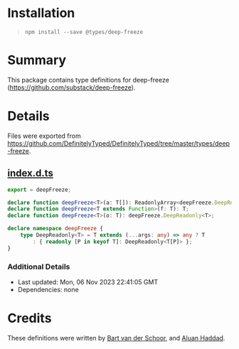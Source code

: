 # Installation
> `npm install --save @types/deep-freeze`

# Summary
This package contains type definitions for deep-freeze (https://github.com/substack/deep-freeze).

# Details
Files were exported from https://github.com/DefinitelyTyped/DefinitelyTyped/tree/master/types/deep-freeze.
## [index.d.ts](https://github.com/DefinitelyTyped/DefinitelyTyped/tree/master/types/deep-freeze/index.d.ts)
````ts
export = deepFreeze;

declare function deepFreeze<T>(a: T[]): ReadonlyArray<deepFreeze.DeepReadonly<T>>;
declare function deepFreeze<T extends Function>(f: T): T;
declare function deepFreeze<T>(o: T): deepFreeze.DeepReadonly<T>;

declare namespace deepFreeze {
    type DeepReadonly<T> = T extends (...args: any) => any ? T
        : { readonly [P in keyof T]: DeepReadonly<T[P]> };
}

````

### Additional Details
 * Last updated: Mon, 06 Nov 2023 22:41:05 GMT
 * Dependencies: none

# Credits
These definitions were written by [Bart van der Schoor](https://github.com/Bartvds), and [Aluan Haddad](https://github.com/aluanhaddad).
